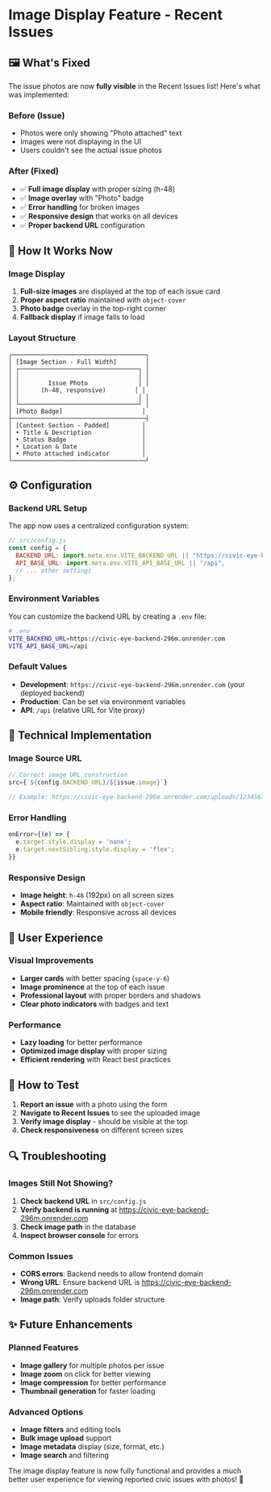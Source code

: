 # Image Display Feature - Recent Issues

## 🖼️ **What's Fixed**

The issue photos are now **fully visible** in the Recent Issues list! Here's what was implemented:

### **Before (Issue)**
- Photos were only showing "Photo attached" text
- Images were not displaying in the UI
- Users couldn't see the actual issue photos

### **After (Fixed)**
- ✅ **Full image display** with proper sizing (h-48)
- ✅ **Image overlay** with "Photo" badge
- ✅ **Error handling** for broken images
- ✅ **Responsive design** that works on all devices
- ✅ **Proper backend URL** configuration

## 🎯 **How It Works Now**

### **Image Display**
1. **Full-size images** are displayed at the top of each issue card
2. **Proper aspect ratio** maintained with `object-cover`
3. **Photo badge** overlay in the top-right corner
4. **Fallback display** if image fails to load

### **Layout Structure**
```
┌─────────────────────────────────────┐
│ [Image Section - Full Width]        │
│ ┌─────────────────────────────────┐ │
│ │                                 │ │
│ │        Issue Photo              │ │
│ │      (h-48, responsive)        │ │
│ │                                 │ │
│ └─────────────────────────────────┘ │
│ [Photo Badge]                      │
├─────────────────────────────────────┤
│ [Content Section - Padded]         │
│ • Title & Description              │
│ • Status Badge                     │
│ • Location & Date                  │
│ • Photo attached indicator         │
└─────────────────────────────────────┘
```

## ⚙️ **Configuration**

### **Backend URL Setup**
The app now uses a centralized configuration system:

```javascript
// src/config.js
const config = {
  BACKEND_URL: import.meta.env.VITE_BACKEND_URL || "https://civic-eye-backend-296m.onrender.com",
  API_BASE_URL: import.meta.env.VITE_API_BASE_URL || "/api",
  // ... other settings
};
```

### **Environment Variables**
You can customize the backend URL by creating a `.env` file:

```bash
# .env
VITE_BACKEND_URL=https://civic-eye-backend-296m.onrender.com
VITE_API_BASE_URL=/api
```

### **Default Values**
- **Development**: `https://civic-eye-backend-296m.onrender.com` (your deployed backend)
- **Production**: Can be set via environment variables
- **API**: `/api` (relative URL for Vite proxy)

## 🔧 **Technical Implementation**

### **Image Source URL**
```javascript
// Correct image URL construction
src={`${config.BACKEND_URL}/${issue.image}`}

// Example: https://civic-eye-backend-296m.onrender.com/uploads/1234567890.jpg
```

### **Error Handling**
```javascript
onError={(e) => {
  e.target.style.display = 'none';
  e.target.nextSibling.style.display = 'flex';
}}
```

### **Responsive Design**
- **Image height**: `h-48` (192px) on all screen sizes
- **Aspect ratio**: Maintained with `object-cover`
- **Mobile friendly**: Responsive across all devices

## 📱 **User Experience**

### **Visual Improvements**
- **Larger cards** with better spacing (`space-y-6`)
- **Image prominence** at the top of each issue
- **Professional layout** with proper borders and shadows
- **Clear photo indicators** with badges and text

### **Performance**
- **Lazy loading** for better performance
- **Optimized image display** with proper sizing
- **Efficient rendering** with React best practices

## 🚀 **How to Test**

1. **Report an issue** with a photo using the form
2. **Navigate to Recent Issues** to see the uploaded image
3. **Verify image display** - should be visible at the top
4. **Check responsiveness** on different screen sizes

## 🔍 **Troubleshooting**

### **Images Still Not Showing?**
1. **Check backend URL** in `src/config.js`
2. **Verify backend is running** at https://civic-eye-backend-296m.onrender.com
3. **Check image path** in the database
4. **Inspect browser console** for errors

### **Common Issues**
- **CORS errors**: Backend needs to allow frontend domain
- **Wrong URL**: Ensure backend URL is https://civic-eye-backend-296m.onrender.com
- **Image path**: Verify uploads folder structure

## ✨ **Future Enhancements**

### **Planned Features**
- **Image gallery** for multiple photos per issue
- **Image zoom** on click for better viewing
- **Image compression** for better performance
- **Thumbnail generation** for faster loading

### **Advanced Options**
- **Image filters** and editing tools
- **Bulk image upload** support
- **Image metadata** display (size, format, etc.)
- **Image search** and filtering

The image display feature is now fully functional and provides a much better user experience for viewing reported civic issues with photos! 🎉
